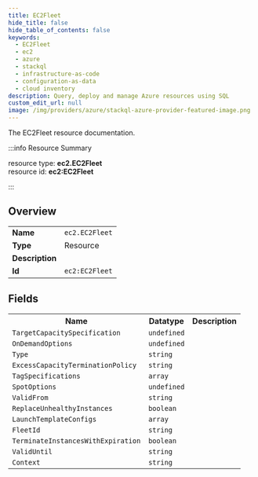 ```yaml
---
title: EC2Fleet
hide_title: false
hide_table_of_contents: false
keywords:
  - EC2Fleet
  - ec2
  - azure
  - stackql
  - infrastructure-as-code
  - configuration-as-data
  - cloud inventory
description: Query, deploy and manage Azure resources using SQL
custom_edit_url: null
image: /img/providers/azure/stackql-azure-provider-featured-image.png
---
```

The EC2Fleet resource documentation.

:::info Resource Summary

<div class="row">
<div class="providerDocColumn">
<span>resource type:&nbsp;<b>ec2.EC2Fleet</b></span><br />
<span>resource id:&nbsp;<b>ec2:EC2Fleet</b></span><br />
</div>
</div>

:::

## Overview
<table><tbody>
<tr><td><b>Name</b></td><td><code>ec2.EC2Fleet</code></td></tr>
<tr><td><b>Type</b></td><td>Resource</td></tr>
<tr><td><b>Description</b></td><td></td></tr>
<tr><td><b>Id</b></td><td><code>ec2:EC2Fleet</code></td></tr>
</tbody></table>

## Fields
<table><tbody>
<tr><th>Name</th><th>Datatype</th><th>Description</th></tr>
<tr><td><code>TargetCapacitySpecification</code></td><td><code>undefined</code></td><td></td></tr><tr><td><code>OnDemandOptions</code></td><td><code>undefined</code></td><td></td></tr><tr><td><code>Type</code></td><td><code>string</code></td><td></td></tr><tr><td><code>ExcessCapacityTerminationPolicy</code></td><td><code>string</code></td><td></td></tr><tr><td><code>TagSpecifications</code></td><td><code>array</code></td><td></td></tr><tr><td><code>SpotOptions</code></td><td><code>undefined</code></td><td></td></tr><tr><td><code>ValidFrom</code></td><td><code>string</code></td><td></td></tr><tr><td><code>ReplaceUnhealthyInstances</code></td><td><code>boolean</code></td><td></td></tr><tr><td><code>LaunchTemplateConfigs</code></td><td><code>array</code></td><td></td></tr><tr><td><code>FleetId</code></td><td><code>string</code></td><td></td></tr><tr><td><code>TerminateInstancesWithExpiration</code></td><td><code>boolean</code></td><td></td></tr><tr><td><code>ValidUntil</code></td><td><code>string</code></td><td></td></tr><tr><td><code>Context</code></td><td><code>string</code></td><td></td></tr>
</tbody></table>